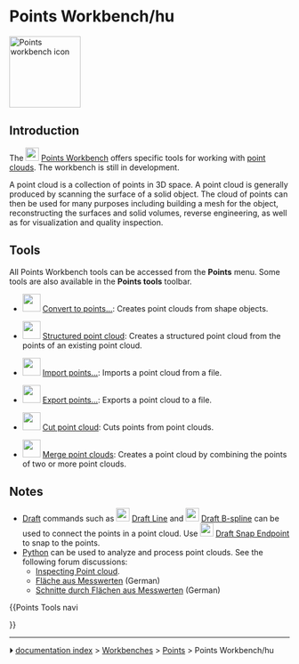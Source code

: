 # Points Workbench/hu
<div class="mw-translate-fuzzy">





</div>

<img alt="Points workbench icon" src=images/Workbench_Points.svg  style="width:128px;">

## Introduction




The <img alt="" src=images/Workbench_Points.svg  style="width:24px;"> [Points Workbench](Points_Workbench.md) offers specific tools for working with [point clouds](http://en.wikipedia.org/wiki/Point_cloud). The workbench is still in development.

A point cloud is a collection of points in 3D space. A point cloud is generally produced by scanning the surface of a solid object. The cloud of points can then be used for many purposes including building a mesh for the object, reconstructing the surfaces and solid volumes, reverse engineering, as well as for visualization and quality inspection.

## Tools

All Points Workbench tools can be accessed from the **Points** menu. Some tools are also available in the **Points tools** toolbar.

-   <img alt="" src=images/Points_Convert.svg  style="width:32px;"> [Convert to points\...](Points_Convert.md): Creates point clouds from shape objects.

-   <img alt="" src=images/Points_Structure.svg  style="width:32px;"> [Structured point cloud](Points_Structure.md): Creates a structured point cloud from the points of an existing point cloud.

-   <img alt="" src=images/Points_Import.svg  style="width:32px;"> [Import points\...](Points_Import.md): Imports a point cloud from a file.

-   <img alt="" src=images/Points_Export.svg  style="width:32px;"> [Export points\...](Points_Export.md): Exports a point cloud to a file.

-   <img alt="" src=images/Points_PolyCut.svg  style="width:32px;"> [Cut point cloud](Points_PolyCut.md): Cuts points from point clouds.

-   <img alt="" src=images/Points_Merge.svg  style="width:32px;"> [Merge point clouds](Points_Merge.md): Creates a point cloud by combining the points of two or more point clouds.

## Notes

-   [Draft](Draft_Workbench.md) commands such as <img alt="" src=images/Draft_Line.svg  style="width:24px;"> [Draft Line](Draft_Line.md) and <img alt="" src=images/Draft_BSpline.svg  style="width:24px;"> [Draft B-spline](Draft_BSpline.md) can be used to connect the points in a point cloud. Use <img alt="" src=images/Draft_Snap_Endpoint.svg  style="width:24px;"> [Draft Snap Endpoint](Draft_Snap_Endpoint.md) to snap to the points.
-   [Python](Python.md) can be used to analyze and process point clouds. See the following forum discussions:
    -   [Inspecting Point cloud](http://forum.freecadweb.org/viewtopic.php?f=3&t=16098).
    -   [Fläche aus Messwerten](http://forum.freecadweb.org/viewtopic.php?f=13&t=15988) (German)
    -   [Schnitte durch Flächen aus Messwerten](http://forum.freecadweb.org/viewtopic.php?f=13&t=16103) (German)


<div class="mw-translate-fuzzy">





</div>


{{Points Tools navi

}}



---
⏵ [documentation index](../README.md) > [Workbenches](Category_Workbenches.md) > [Points](Category_Points.md) > Points Workbench/hu
